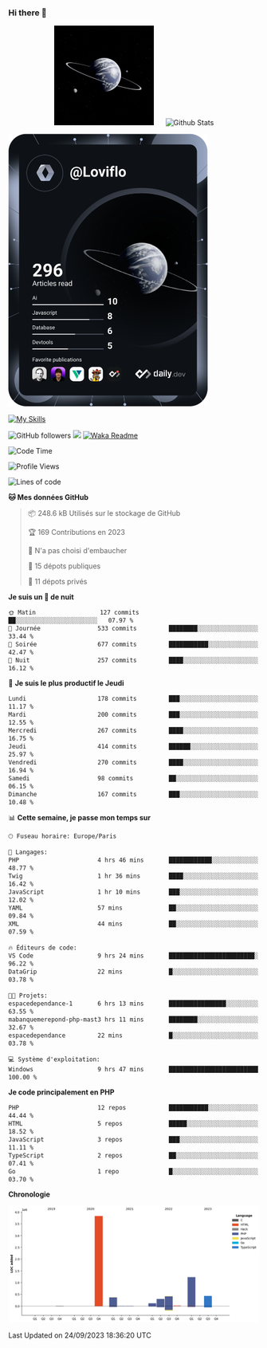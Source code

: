 ### Hi there 👋

<p align="center">
  <img src="https://github.com/Loviflo/Loviflo/blob/main/img/portrait.jpg" alt="Loviflo" height="200" style="margin-right: 20px"/>
  <img src="https://github-readme-stats.vercel.app/api?username=Loviflo&show_icons=true&theme=graywhite" alt="Github Stats" />
</p>

<a href="https://app.daily.dev/loviflo"><img src="https://github.com/loviflo/loviflo/blob/main/devcard.svg" width="400" alt="Loviflo's Dev Card"/></a>


[![My Skills](https://skillicons.dev/icons?i=php,laravel,symfony,mysql,js,ts,html,css,sass,angular,docker,webpack,vscode,figma,git,github,gitlab)](https://skillicons.dev)


![GitHub followers](https://img.shields.io/github/followers/Loviflo?label=Follow&style=social)
![](https://visitor-badge.glitch.me/badge?page_id=Loviflo.Loviflo)
[![Waka Readme](https://github.com/Loviflo/Loviflo/actions/workflows/update-stats.yml/badge.svg)](https://github.com/Loviflo/Loviflo/actions/workflows/update-stats.yml)

<!--START_SECTION:waka-->
![Code Time](http://img.shields.io/badge/Code%20Time-1%2C503%20hrs%2031%20mins-blue)

![Profile Views](http://img.shields.io/badge/Vues%20du%20profil-8-blue)

![Lines of code](https://img.shields.io/badge/Depuis%20Hello%20World%2C%20j%27ai%20%C3%A9crit-6.7%20million%20Lignes%20de%20code-blue)

**🐱 Mes données GitHub** 

> 📦 248.6 kB Utilisés sur le stockage de GitHub 
 > 
> 🏆 169 Contributions en 2023
 > 
> 🚫 N'a pas choisi d'embaucher
 > 
> 📜 15 dépots publiques 
 > 
> 🔑 11 dépots privés 
 > 
**Je suis un 🦉 de nuit** 

```text
🌞 Matin                  127 commits         ██░░░░░░░░░░░░░░░░░░░░░░░   07.97 % 
🌆 Journée                533 commits         ████████░░░░░░░░░░░░░░░░░   33.44 % 
🌃 Soirée                 677 commits         ███████████░░░░░░░░░░░░░░   42.47 % 
🌙 Nuit                   257 commits         ████░░░░░░░░░░░░░░░░░░░░░   16.12 % 
```
📅 **Je suis le plus productif le Jeudi** 

```text
Lundi                    178 commits         ███░░░░░░░░░░░░░░░░░░░░░░   11.17 % 
Mardi                    200 commits         ███░░░░░░░░░░░░░░░░░░░░░░   12.55 % 
Mercredi                 267 commits         ████░░░░░░░░░░░░░░░░░░░░░   16.75 % 
Jeudi                    414 commits         ██████░░░░░░░░░░░░░░░░░░░   25.97 % 
Vendredi                 270 commits         ████░░░░░░░░░░░░░░░░░░░░░   16.94 % 
Samedi                   98 commits          ██░░░░░░░░░░░░░░░░░░░░░░░   06.15 % 
Dimanche                 167 commits         ███░░░░░░░░░░░░░░░░░░░░░░   10.48 % 
```


📊 **Cette semaine, je passe mon temps sur** 

```text
🕑︎ Fuseau horaire: Europe/Paris

💬 Langages: 
PHP                      4 hrs 46 mins       ████████████░░░░░░░░░░░░░   48.77 % 
Twig                     1 hr 36 mins        ████░░░░░░░░░░░░░░░░░░░░░   16.42 % 
JavaScript               1 hr 10 mins        ███░░░░░░░░░░░░░░░░░░░░░░   12.02 % 
YAML                     57 mins             ██░░░░░░░░░░░░░░░░░░░░░░░   09.84 % 
XML                      44 mins             ██░░░░░░░░░░░░░░░░░░░░░░░   07.59 % 

🔥 Éditeurs de code: 
VS Code                  9 hrs 24 mins       ████████████████████████░   96.22 % 
DataGrip                 22 mins             █░░░░░░░░░░░░░░░░░░░░░░░░   03.78 % 

🐱‍💻 Projets: 
espacedependance-1       6 hrs 13 mins       ████████████████░░░░░░░░░   63.55 % 
mabanquemerepond-php-mast3 hrs 11 mins       ████████░░░░░░░░░░░░░░░░░   32.67 % 
espacedependance         22 mins             █░░░░░░░░░░░░░░░░░░░░░░░░   03.78 % 

💻 Système d'exploitation: 
Windows                  9 hrs 47 mins       █████████████████████████   100.00 % 
```

**Je code principalement en PHP** 

```text
PHP                      12 repos            ███████████░░░░░░░░░░░░░░   44.44 % 
HTML                     5 repos             █████░░░░░░░░░░░░░░░░░░░░   18.52 % 
JavaScript               3 repos             ███░░░░░░░░░░░░░░░░░░░░░░   11.11 % 
TypeScript               2 repos             ██░░░░░░░░░░░░░░░░░░░░░░░   07.41 % 
Go                       1 repo              █░░░░░░░░░░░░░░░░░░░░░░░░   03.70 % 
```



**Chronologie**

![Lines of Code chart](https://raw.githubusercontent.com/Loviflo/Loviflo/main/assets/bar_graph.png)


 Last Updated on 24/09/2023 18:36:20 UTC
<!--END_SECTION:waka-->
